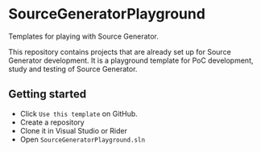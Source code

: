 # SourceGeneratorPlayground
Templates for playing with Source Generator.

This repository contains projects that are already set up for Source Generator development.
It is a playground template for PoC development, study and testing of Source Generator.

## Getting started
- Click `Use this template` on GitHub.
- Create a repository
- Clone it in Visual Studio or Rider
- Open `SourceGeneratorPlayground.sln`
